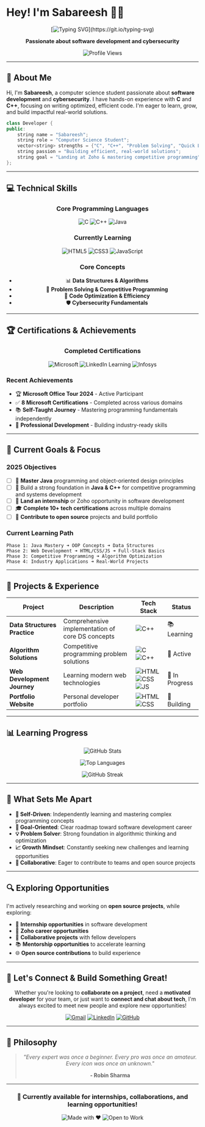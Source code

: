 # Hey! I'm **Sabareesh** 👨‍💻

<div align="center">
  
  [![Typing SVG](https://readme-typing-svg.demolab.com?font=Fira+Code&size=22&duration=3000&pause=1000&color=00D4FF&center=true&vCenter=true&width=600&lines=Self-Taught+Developer;Computer+Science+Student;Problem+Solver;Always+Learning!)](https://git.io/typing-svg)
  
  **Passionate about software development and cybersecurity**
  
  ![Profile Views](https://komarev.com/ghpvc/?username=Frozen-47&label=Profile%20views&color=0e75b6&style=flat)
  
</div>

---

## 🎯 About Me

Hi, I'm **Sabareesh**, a computer science student passionate about **software development** and **cybersecurity**. I have hands-on experience with **C** and **C++**, focusing on writing optimized, efficient code. I'm eager to learn, grow, and build impactful real-world solutions.

```cpp
class Developer {
public:
    string name = "Sabareesh";
    string role = "Computer Science Student";
    vector<string> strengths = {"C", "C++", "Problem Solving", "Quick Learner"};
    string passion = "Building efficient, real-world solutions";
    string goal = "Landing at Zoho & mastering competitive programming";
};
```

---

## 💻 Technical Skills

<div align="center">

### **Core Programming Languages**
![C](https://img.shields.io/badge/C-00599C?style=for-the-badge&logo=c&logoColor=white)
![C++](https://img.shields.io/badge/C++-00599C?style=for-the-badge&logo=c%2B%2B&logoColor=white)
![Java](https://img.shields.io/badge/Java-ED8B00?style=for-the-badge&logo=java&logoColor=white)

### **Currently Learning**
![HTML5](https://img.shields.io/badge/HTML5-E34F26?style=for-the-badge&logo=html5&logoColor=white)
![CSS3](https://img.shields.io/badge/CSS3-1572B6?style=for-the-badge&logo=css3&logoColor=white)
![JavaScript](https://img.shields.io/badge/JavaScript-F7DF1E?style=for-the-badge&logo=javascript&logoColor=black)

### **Core Concepts**
- 📊 **Data Structures & Algorithms**
- 🧩 **Problem Solving & Competitive Programming**
- 🔧 **Code Optimization & Efficiency**
- 🛡️ **Cybersecurity Fundamentals**

</div>

---

## 🏆 Certifications & Achievements

<div align="center">

### **Completed Certifications**
![Microsoft](https://img.shields.io/badge/Microsoft-0078D4?style=for-the-badge&logo=microsoft&logoColor=white)
![LinkedIn Learning](https://img.shields.io/badge/LinkedIn_Learning-0077B5?style=for-the-badge&logo=linkedin&logoColor=white)
![Infosys](https://img.shields.io/badge/Infosys-0073E6?style=for-the-badge&logo=infosys&logoColor=white)

</div>

### **Recent Achievements**
- 🏆 **Microsoft Office Tour 2024** - Active Participant
- ✅ **8 Microsoft Certifications** - Completed across various domains
- 📚 **Self-Taught Journey** - Mastering programming fundamentals independently
- 💼 **Professional Development** - Building industry-ready skills

---

## 🎯 Current Goals & Focus

### **2025 Objectives**
- [ ] 📌 **Master Java** programming and object-oriented design principles
- [ ] 🎯 Build a strong foundation in **Java & C++** for competitive programming and systems development  
- [ ] 🚀 **Land an internship** or Zoho opportunity in software development
- [ ] 🎓 **Complete 10+ tech certifications** across multiple domains
- [ ] 🔧 **Contribute to open source** projects and build portfolio

### **Current Learning Path**
```
Phase 1: Java Mastery ➜ OOP Concepts ➜ Data Structures
Phase 2: Web Development ➜ HTML/CSS/JS ➜ Full-Stack Basics  
Phase 3: Competitive Programming ➜ Algorithm Optimization
Phase 4: Industry Applications ➜ Real-World Projects
```

---

## 💼 Projects & Experience

| Project | Description | Tech Stack | Status |
|---------|-------------|------------|---------|
| **Data Structures Practice** | Comprehensive implementation of core DS concepts | ![C++](https://img.shields.io/badge/C++-00599C?style=flat-square&logo=c%2B%2B) | 📚 Learning |
| **Algorithm Solutions** | Competitive programming problem solutions | ![C](https://img.shields.io/badge/C-00599C?style=flat-square&logo=c) ![C++](https://img.shields.io/badge/C++-00599C?style=flat-square&logo=c%2B%2B) | 🚧 Active |
| **Web Development Journey** | Learning modern web technologies | ![HTML](https://img.shields.io/badge/HTML-E34F26?style=flat-square&logo=html5) ![CSS](https://img.shields.io/badge/CSS-1572B6?style=flat-square&logo=css3) ![JS](https://img.shields.io/badge/JS-F7DF1E?style=flat-square&logo=javascript) | 📖 In Progress |
| **Portfolio Website** | Personal developer portfolio | ![HTML](https://img.shields.io/badge/HTML-E34F26?style=flat-square&logo=html5) ![CSS](https://img.shields.io/badge/CSS-1572B6?style=flat-square&logo=css3) | 🎨 Building |

---

## 📊 Learning Progress

<div align="center">
  
  ![GitHub Stats](https://github-readme-stats.vercel.app/api?username=Frozen-47&show_icons=true&theme=radical&hide_border=true&include_all_commits=true)
  
  ![Top Languages](https://github-readme-stats.vercel.app/api/top-langs/?username=Frozen-47&layout=compact&theme=radical&hide_border=true)
  
  ![GitHub Streak](https://github-readme-streak-stats.herokuapp.com/?user=Frozen-47&theme=radical&hide_border=true)
  
</div>

---

## 🌟 What Sets Me Apart

- **🚀 Self-Driven**: Independently learning and mastering complex programming concepts
- **🎯 Goal-Oriented**: Clear roadmap toward software development career
- **💡 Problem Solver**: Strong foundation in algorithmic thinking and optimization
- **📈 Growth Mindset**: Constantly seeking new challenges and learning opportunities
- **🤝 Collaborative**: Eager to contribute to teams and open source projects

---

## 🔍 Exploring Opportunities

I'm actively researching and working on **open source projects**, while exploring:

- 💼 **Internship opportunities** in software development
- 🏢 **Zoho career opportunities** 
- 🤝 **Collaborative projects** with fellow developers
- 📚 **Mentorship opportunities** to accelerate learning
- 🌐 **Open source contributions** to build experience

---

## 🤝 Let's Connect & Build Something Great!

<div align="center">

Whether you're looking to **collaborate on a project**, need a **motivated developer** for your team, or just want to **connect and chat about tech**, I'm always excited to meet new people and explore new opportunities!

[![Gmail](https://img.shields.io/badge/Gmail-D14836?style=for-the-badge&logo=gmail&logoColor=white)](mailto:sabareeshgm47@gmail.com)
[![LinkedIn](https://img.shields.io/badge/LinkedIn-0077B5?style=for-the-badge&logo=linkedin&logoColor=white)]([https://linkedin.com/in/sabareesh47](https://www.linkedin.com/in/sabareesh47))
[![GitHub](https://img.shields.io/badge/GitHub-100000?style=for-the-badge&logo=github&logoColor=white)](https://github.com/Frozen-47)

</div>

---

## 💭 Philosophy

<div align="center">
  
> *"Every expert was once a beginner. Every pro was once an amateur. Every icon was once an unknown."*
>
> **- Robin Sharma**

</div>

---

<div align="center">
  
  ### 🌱 Currently available for internships, collaborations, and learning opportunities!
  
  ![Made with ❤️](https://img.shields.io/badge/Made%20with-❤️%20and%20Code-red.svg)
  ![Open to Work](https://img.shields.io/badge/Open%20to-Work-green.svg)
  
</div>
